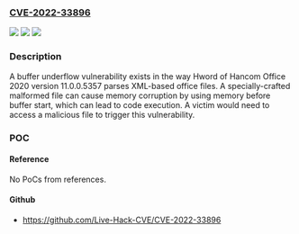 ### [CVE-2022-33896](https://cve.mitre.org/cgi-bin/cvename.cgi?name=CVE-2022-33896)
![](https://img.shields.io/static/v1?label=Product&message=Hancom%20Office%202020&color=blue)
![](https://img.shields.io/static/v1?label=Version&message=%3D%20Hancom%20Office%202020%2011.0.0.5357%20&color=brighgreen)
![](https://img.shields.io/static/v1?label=Vulnerability&message=CWE-124%3A%20Buffer%20Underwrite%20('Buffer%20Underflow')&color=brighgreen)

### Description

A buffer underflow vulnerability exists in the way Hword of Hancom Office 2020 version 11.0.0.5357 parses XML-based office files. A specially-crafted malformed file can cause memory corruption by using memory before buffer start, which can lead to code execution. A victim would need to access a malicious file to trigger this vulnerability.

### POC

#### Reference
No PoCs from references.

#### Github
- https://github.com/Live-Hack-CVE/CVE-2022-33896

